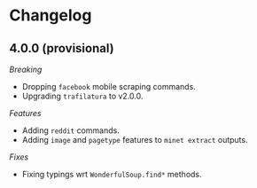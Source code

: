 # Changelog

## 4.0.0 (provisional)

*Breaking*

- Dropping `facebook` mobile scraping commands.
- Upgrading `trafilatura` to v2.0.0.

*Features*

- Adding `reddit` commands.
- Adding `image` and `pagetype` features to `minet extract` outputs.

*Fixes*

- Fixing typings wrt `WonderfulSoup.find*` methods.